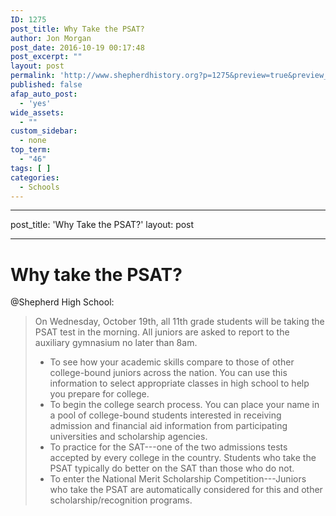 ```yaml
---
ID: 1275
post_title: Why Take the PSAT?
author: Jon Morgan
post_date: 2016-10-19 00:17:48
post_excerpt: ""
layout: post
permalink: 'http://www.shepherdhistory.org?p=1275&preview=true&preview_id=1275'
published: false
afap_auto_post:
  - 'yes'
wide_assets:
  - ""
custom_sidebar:
  - none
top_term:
  - "46"
tags: [ ]
categories:
  - Schools
---
```

<hr />

post_title: 'Why Take the PSAT?'
layout: post

<hr />

<h1>Why take the PSAT?</h1>

@Shepherd High School:

<blockquote>
  On Wednesday, October 19th, all 11th grade students will be taking the PSAT test in the morning. All juniors are asked to report to the auxiliary gymnasium no later than 8am.
  
  <ul>
  <li>To see how your academic skills compare to those of other college-bound juniors across the nation. You can use this information to select appropriate classes in high school to help you prepare for college. </li>
  <li>To begin the college search process. You can place your name in a pool of college-bound students interested in receiving admission and financial aid information from participating universities and scholarship agencies. </li>
  <li>To practice for the SAT---one of the two admissions tests accepted by every college in the country. Students who take the PSAT typically do better on the SAT than those who do not. </li>
  <li>To enter the National Merit Scholarship Competition---Juniors who take the PSAT are automatically considered for this and other scholarship/recognition programs.</li>
  </ul>
</blockquote>